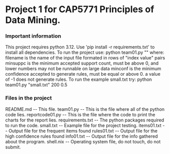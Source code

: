 # Project 1 for CAP5771 Principles of Data Mining.

### Important information
This project requires python 3.12.
Use 'pip install -r requirements.txt' to install all dependencies.
To run the project use: python team01.py "<filename>" <minsuppc> <minconf>
    where:
        filename is the name of the input file formated in rows of "index value" pairs
        minsuppc is the minimum accepted support count, must be above 0, and lower numbers may not be runnable on large data
        minconf  is the minimum confidence accepted to generate rules, must be equal or above 0. a value of -1 does not generate rules.
To run the example small.txt try: python team01.py "small.txt" 200 0.5

### Files in the project
README.md        -- This file.
team01.py        -- This is the file where all of the python code lies.
reportcode01.py  -- This is the file where the code to print the charts for the report lies.
requirements.txt -- The python packages required to run the code.
small.txt        -- Example file for the project testing.
items01.txt      -- Output file for the frequent items found
rules01.txt      -- Output file for the high confidence rules found
info01.txt       -- Output file for the info gathered about the program.
shell.nix        -- Operating system file, do not touch, do not submit.
    
